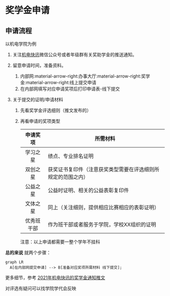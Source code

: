 # 奖学金申请

## 申请流程

以机电学院为例

1. 关注[机电快讯](https://open.weixin.qq.com/qr/code?username=SZUCMCE2018)微信公众号或者年级群有关奖助学金的推送通知。

2. 留意申请时间，准备资料。
    1. 内部网:material-arrow-right:办事大厅:material-arrow-right:奖学金:material-arrow-right:线上提交申请
    2. 在内部网填写对应申请奖项后打印申请表-线下提交
    
3. 关于提交的证明/申请材料
    1. 先看奖学金评选细则（推文发布的）
    
    2. 再看申请的奖项类型
    	
    	|  申请奖项  | 所需材料                                                     |
    	| :--------: | ------------------------------------------------------------ |
    	|  学习之星  | 绩点、专业排名证明                                           |
    	|  双创之星  | 获奖证书复印件（注意获奖类型需要在评选细则所规定的范围之内） |
    	|  公益之星  | 公益时证明、相关的公益表彰复印件                             |
    	|  文体之星  | 同上（关注细则，提供相应比赛相应的表彰证明）                 |
    	| 优秀班干部 | 作为班干部或者服务于学院，学校XX组织的证明                   |

		注意：以上申请都需要一整个学年不挂科

**总的来说** 就两个步骤：

``` mermaid
graph LR
  A[在内部网提交申请] --> B[准备对应奖项所需材料 线下提交];
```

更多细节，参考 [2021年机电快讯的奖学金通知推文](https://mp.weixin.qq.com/s/CPmILOUaZbWurPJq5PSKNA)

对评选有疑问可以找学院学代会反映